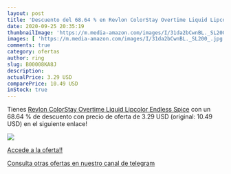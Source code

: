 ```yaml
---
layout: post
title: 'Descuento del 68.64 % en Revlon ColorStay Overtime Liquid Lipcolo'
date: 2020-09-25 20:35:19
thumbnailImage: 'https://m.media-amazon.com/images/I/31da2bCwnBL._SL200_.jpg'
images: [ 'https://m.media-amazon.com/images/I/31da2bCwnBL._SL200_.jpg' ]
comments: true
category: ofertas
author: ring
slug: B00008KA8J
description:
actualPrice: 3.29 USD
comparePrice: 10.49 USD
inStock: true
---
```


Tienes [Revlon ColorStay Overtime Liquid Lipcolor  Endless Spice](https://www.amazon.com/dp/B00008KA8J/?tag=redken08-20) con un 68.64 % de descuento con precio de oferta de 3.29 USD (original: 10.49 USD) en el siguiente enlace!

[![](https://m.media-amazon.com/images/I/31da2bCwnBL._SL200_.jpg)](https://www.amazon.com/dp/B00008KA8J/?tag=redken08-20)

[Accede a la oferta!!](https://www.amazon.com/dp/B00008KA8J/?tag=redken08-20)

[Consulta otras ofertas en nuestro canal de telegram](https://t.me/s/ofertas25)

